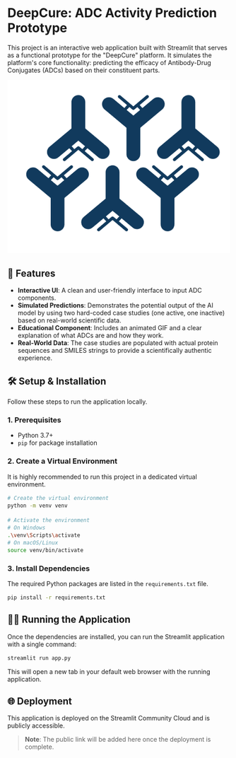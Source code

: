 # DeepCure: ADC Activity Prediction Prototype

This project is an interactive web application built with Streamlit that serves as a functional prototype for the "DeepCure" platform. It simulates the platform's core functionality: predicting the efficacy of Antibody-Drug Conjugates (ADCs) based on their constituent parts.

![Logo](https://github.com/SnackitPal/DeepCure-Prototype/blob/main/Logo%20of%20DeepCure.png?raw=true)

## 🚀 Features

- **Interactive UI**: A clean and user-friendly interface to input ADC components.
- **Simulated Predictions**: Demonstrates the potential output of the AI model by using two hard-coded case studies (one active, one inactive) based on real-world scientific data.
- **Educational Component**: Includes an animated GIF and a clear explanation of what ADCs are and how they work.
- **Real-World Data**: The case studies are populated with actual protein sequences and SMILES strings to provide a scientifically authentic experience.

## 🛠️ Setup & Installation

Follow these steps to run the application locally.

### 1. Prerequisites

- Python 3.7+
- `pip` for package installation

### 2. Create a Virtual Environment

It is highly recommended to run this project in a dedicated virtual environment.

```bash
# Create the virtual environment
python -m venv venv

# Activate the environment
# On Windows
.\venv\Scripts\activate
# On macOS/Linux
source venv/bin/activate
```

### 3. Install Dependencies

The required Python packages are listed in the `requirements.txt` file.

```bash
pip install -r requirements.txt
```

## 🏃‍♀️ Running the Application

Once the dependencies are installed, you can run the Streamlit application with a single command:

```bash
streamlit run app.py
```

This will open a new tab in your default web browser with the running application.

## 🌐 Deployment

This application is deployed on the Streamlit Community Cloud and is publicly accessible.

> **Note**: The public link will be added here once the deployment is complete.
